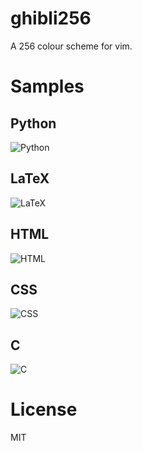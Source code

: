 ghibli256
=========
A 256 colour scheme for vim.

Samples
=======

Python
------
![Python](/../master/images/python.png?raw=true)

LaTeX
-----
![LaTeX](/../master/images/latex.png?raw=true)

HTML
----
![HTML](/../master/images/html.png?raw=true)

CSS
---
![CSS](/../master/images/css.png?raw=true)

C
---
![C](/../master/images/c.png?raw=true)

License
=======
MIT

